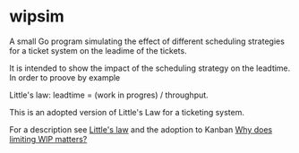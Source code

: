 # wipsim

A small Go program simulating the effect of different scheduling strategies for a ticket system on the leadime of the tickets.

It is intended to show the impact of the scheduling strategy on the leadtime. In order to proove by example

Little's law: leadtime = (work in progres) / throughput.

This is an adopted version of Little's Law for a ticketing system.

For a description see [Little's law](https://en.wikipedia.org/wiki/Little%27s_law) and 
the adoption to Kanban [Why does limiting WIP matters?](https://medium.com/@stefanluyten/why-does-limiting-wip-matter-2a5d1ef5de14)
